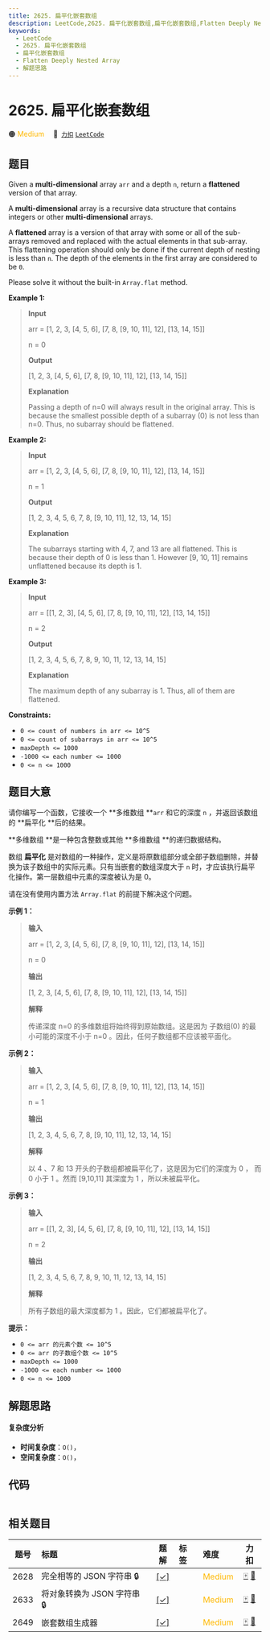 ```yaml
---
title: 2625. 扁平化嵌套数组
description: LeetCode,2625. 扁平化嵌套数组,扁平化嵌套数组,Flatten Deeply Nested Array,解题思路
keywords:
  - LeetCode
  - 2625. 扁平化嵌套数组
  - 扁平化嵌套数组
  - Flatten Deeply Nested Array
  - 解题思路
---
```


# 2625. 扁平化嵌套数组

🟠 <font color=#ffb800>Medium</font>&emsp; 🔗&ensp;[`力扣`](https://leetcode.cn/problems/flatten-deeply-nested-array) [`LeetCode`](https://leetcode.com/problems/flatten-deeply-nested-array)

## 题目

Given a **multi-dimensional** array `arr` and a depth `n`, return a
**flattened**  version of that array.

A **multi-dimensional**  array is a recursive data structure that contains
integers or other **multi-dimensional**  arrays.

A **flattened**  array is a version of that array with some or all of the sub-
arrays removed and replaced with the actual elements in that sub-array. This
flattening operation should only be done if the current depth of nesting is
less than `n`. The depth of the elements in the first array are considered to
be `0`.

Please solve it without the built-in `Array.flat` method.



**Example 1:**

> 
> 
> 
> 
> 
> **Input**
> 
> arr = [1, 2, 3, [4, 5, 6], [7, 8, [9, 10, 11], 12], [13, 14, 15]]
> 
> n = 0
> 
> **Output**
> 
> [1, 2, 3, [4, 5, 6], [7, 8, [9, 10, 11], 12], [13, 14, 15]]
> 
> 
> 
> **Explanation**
> 
> Passing a depth of n=0 will always result in the original array. This is because the smallest possible depth of a subarray (0) is not less than n=0. Thus, no subarray should be flattened. 

**Example 2:**

> 
> 
> 
> 
> 
> **Input**
> 
> arr = [1, 2, 3, [4, 5, 6], [7, 8, [9, 10, 11], 12], [13, 14, 15]]
> 
> n = 1
> 
> **Output**
> 
> [1, 2, 3, 4, 5, 6, 7, 8, [9, 10, 11], 12, 13, 14, 15]
> 
> 
> 
> **Explanation**
> 
> The subarrays starting with 4, 7, and 13 are all flattened. This is because their depth of 0 is less than 1. However [9, 10, 11] remains unflattened because its depth is 1.

**Example 3:**

> 
> 
> 
> 
> 
> **Input**
> 
> arr = [[1, 2, 3], [4, 5, 6], [7, 8, [9, 10, 11], 12], [13, 14, 15]]
> 
> n = 2
> 
> **Output**
> 
> [1, 2, 3, 4, 5, 6, 7, 8, 9, 10, 11, 12, 13, 14, 15]
> 
> 
> 
> **Explanation**
> 
> The maximum depth of any subarray is 1. Thus, all of them are flattened.



**Constraints:**

  * `0 <= count of numbers in arr <= 10^5`
  * `0 <= count of subarrays in arr <= 10^5`
  * `maxDepth <= 1000`
  * `-1000 <= each number <= 1000`
  * `0 <= n <= 1000`


## 题目大意

请你编写一个函数，它接收一个 **多维数组  **`arr` 和它的深度 `n` ，并返回该数组的 **扁平化  **后的结果。

**多维数组  **是一种包含整数或其他 **多维数组  **的递归数据结构。

数组 **扁平化** 是对数组的一种操作，定义是将原数组部分或全部子数组删除，并替换为该子数组中的实际元素。只有当嵌套的数组深度大于 `n`
时，才应该执行扁平化操作。第一层数组中元素的深度被认为是 0。

请在没有使用内置方法 `Array.flat` 的前提下解决这个问题。



**示例 1：**

> 
> 
> 
> 
> 
> **输入**
> 
> arr = [1, 2, 3, [4, 5, 6], [7, 8, [9, 10, 11], 12], [13, 14, 15]]
> 
> n = 0
> 
> **输出**
> 
> [1, 2, 3, [4, 5, 6], [7, 8, [9, 10, 11], 12], [13, 14, 15]]
> 
> 
> 
> **解释**
> 
> 传递深度 n=0 的多维数组将始终得到原始数组。这是因为 子数组(0) 的最小可能的深度不小于 n=0 。因此，任何子数组都不应该被平面化。
> 
> 

**示例 2：**

> 
> 
> 
> 
> 
> **输入**
> 
> arr = [1, 2, 3, [4, 5, 6], [7, 8, [9, 10, 11], 12], [13, 14, 15]]
> 
> n = 1
> 
> **输出**
> 
> [1, 2, 3, 4, 5, 6, 7, 8, [9, 10, 11], 12, 13, 14, 15]
> 
> 
> 
> **解释**
> 
> 以 4 、7 和 13 开头的子数组都被扁平化了，这是因为它们的深度为 0 ， 而 0 小于 1 。然而 [9,10,11] 其深度为 1 ，所以未被扁平化。

**示例 3：**

> 
> 
> 
> 
> 
> **输入**
> 
> arr = [[1, 2, 3], [4, 5, 6], [7, 8, [9, 10, 11], 12], [13, 14, 15]]
> 
> n = 2
> 
> **输出**
> 
> [1, 2, 3, 4, 5, 6, 7, 8, 9, 10, 11, 12, 13, 14, 15]
> 
> 
> 
> **解释**
> 
> 所有子数组的最大深度都为 1 。因此，它们都被扁平化了。



**提示：**

  * `0 <= arr 的元素个数 <= 10^5`
  * `0 <= arr 的子数组个数 <= 10^5`
  * `maxDepth <= 1000`
  * `-1000 <= each number <= 1000`
  * `0 <= n <= 1000`


## 解题思路

#### 复杂度分析

- **时间复杂度**：`O()`，
- **空间复杂度**：`O()`，

## 代码

```javascript

```

## 相关题目

<!-- prettier-ignore -->
| 题号 | 标题 | 题解 | 标签 | 难度 | 力扣 |
| :------: | :------ | :------: | :------ | :------ | :------: |
| 2628 | 完全相等的 JSON 字符串 🔒 | [[✓]](/problem/2628.md) |  | <font color=#ffb800>Medium</font> | [🀄️](https://leetcode.cn/problems/json-deep-equal) [🔗](https://leetcode.com/problems/json-deep-equal) |
| 2633 | 将对象转换为 JSON 字符串 🔒 | [[✓]](/problem/2633.md) |  | <font color=#ffb800>Medium</font> | [🀄️](https://leetcode.cn/problems/convert-object-to-json-string) [🔗](https://leetcode.com/problems/convert-object-to-json-string) |
| 2649 | 嵌套数组生成器 | [[✓]](/problem/2649.md) |  | <font color=#ffb800>Medium</font> | [🀄️](https://leetcode.cn/problems/nested-array-generator) [🔗](https://leetcode.com/problems/nested-array-generator) |